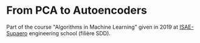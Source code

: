 # From PCA to Autoencoders

Part of the course "Algorithms in Machine Learning" given in 2019 at [ISAE-Supaero](https://www.isae-supaero.fr/fr/) engineering school (filière SDD).
